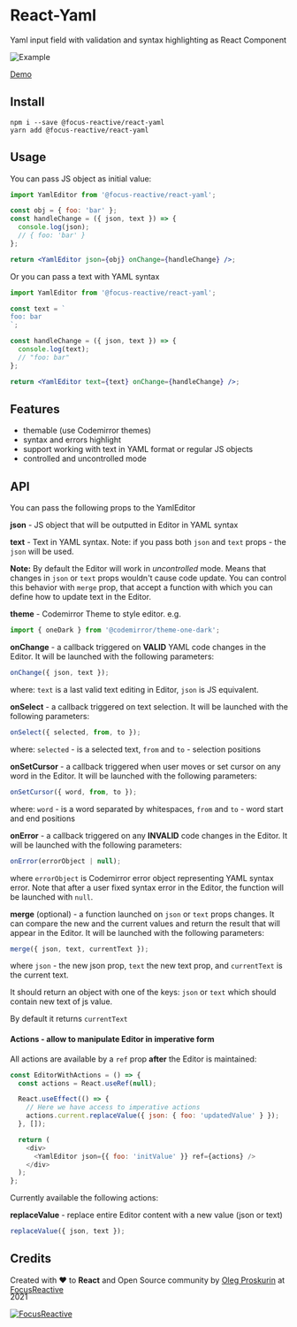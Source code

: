 # React-Yaml

Yaml input field with validation and syntax highlighting as React Component

![Example](https://raw.githubusercontent.com/focusreactive/headless-cms-yaml-input/master/react-yaml/examples/editor-screenshort.png)

[Demo](https://headless-cms-yaml-input.vercel.app/)

## Install

```
npm i --save @focus-reactive/react-yaml
yarn add @focus-reactive/react-yaml
```

## Usage

You can pass JS object as initial value:

```jsx
import YamlEditor from '@focus-reactive/react-yaml';

const obj = { foo: 'bar' };
const handleChange = ({ json, text }) => {
  console.log(json);
  // { foo: 'bar' }
};

return <YamlEditor json={obj} onChange={handleChange} />;
```

Or you can pass a text with YAML syntax

```jsx
import YamlEditor from '@focus-reactive/react-yaml';

const text = `
foo: bar
`;

const handleChange = ({ json, text }) => {
  console.log(text);
  // "foo: bar"
};

return <YamlEditor text={text} onChange={handleChange} />;
```

## Features

- themable (use Codemirror themes)
- syntax and errors highlight
- support working with text in YAML format or regular JS objects
- controlled and uncontrolled mode

## API

You can pass the following props to the YamlEditor

**json** - JS object that will be outputted in Editor in YAML syntax

**text** - Text in YAML syntax. Note: if you pass both `json` and `text` props - the `json` will be used.

**Note:** By default the Editor will work in _uncontrolled_ mode. Means that changes in `json` or `text` props wouldn't cause code update. You can control this behavior with `merge` prop, that accept a function with which you can define how to update text in the Editor.

**theme** - Codemirror Theme to style editor. e.g.

```js
import { oneDark } from '@codemirror/theme-one-dark';
```

**onChange** - a callback triggered on **VALID** YAML code changes in the Editor. It will be launched with the following parameters:

```js
onChange({ json, text });
```

where: `text` is a last valid text editing in Editor, `json` is JS equivalent.

**onSelect** - a callback triggered on text selection. It will be launched with the following parameters:

```js
onSelect({ selected, from, to });
```

where: `selected` - is a selected text, `from` and `to` - selection positions

**onSetCursor** - a callback triggered when user moves or set cursor on any word in the Editor. It will be launched with the following parameters:

```js
onSetCursor({ word, from, to });
```

where: `word` - is a word separated by whitespaces, `from` and `to` - word start and end positions

**onError** - a callback triggered on any **INVALID** code changes in the Editor. It will be launched with the following parameters:

```js
onError(errorObject | null);
```

where `errorObject` is Codemirror error object representing YAML syntax error. Note that after a user fixed syntax error in the Editor, the function will be launched with `null`.

**merge** (optional) - a function launched on `json` or `text` props changes. It can compare the new and the current values and return the result that will appear in the Editor. It will be launched with the following parameters:

```js
merge({ json, text, currentText });
```

where `json` - the new json prop, `text` the new text prop, and `currentText` is the current text.

It should return an object with one of the keys: `json` or `text` which should contain new text of js value.

By default it returns `currentText`

#### Actions - allow to manipulate Editor in imperative form

All actions are available by a `ref` prop **after** the Editor is maintained:

```js
const EditorWithActions = () => {
  const actions = React.useRef(null);

  React.useEffect(() => {
    // Here we have access to imperative actions
    actions.current.replaceValue({ json: { foo: 'updatedValue' } });
  }, []);

  return (
    <div>
      <YamlEditor json={{ foo: 'initValue' }} ref={actions} />
    </div>
  );
};
```

Currently available the following actions:

**replaceValue** - replace entire Editor content with a new value (json or text)

```js
replaceValue({ json, text });
```

## Credits

<div align="left" style="height: 16px;">Created with ❤︎ to <b>React</b> and Open Source community by <a href="https://twitter.com/UsulPro">Oleg Proskurin</a> at <a href="https://twitter.com/FocusReactive">FocusReactive</a>
</div>

2021

[![FocusReactive](https://raw.githubusercontent.com/focusreactive/storybook-graphql-kit/master/docs/focusreactive-logo.svg?sanitize=true)](https://focusreactive.com)
